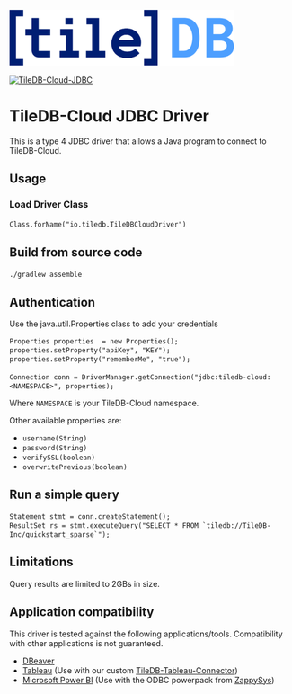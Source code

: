 <a href="https://tiledb.com/"><img src="https://github.com/TileDB-Inc/TileDB/raw/dev/doc/source/_static/tiledb-logo_color_no_margin_@4x.png" alt="TileDB logo" width="400"></a>

[![TileDB-Cloud-JDBC](https://github.com/TileDB-Inc/TileDB-Cloud-JDBC/actions/workflows/github_actions.yml/badge.svg)](https://github.com/TileDB-Inc/TileDB-Cloud-JDBC/actions/workflows/github_actions.yml)

# TileDB-Cloud JDBC Driver

This is a type 4 JDBC driver that allows a Java program to connect to TileDB-Cloud.

## Usage

### Load Driver Class

```Class.forName("io.tiledb.TileDBCloudDriver")```

## Build from source code

```./gradlew assemble```

## Authentication

Use the java.util.Properties class to add your credentials

```
Properties properties  = new Properties();
properties.setProperty("apiKey", "KEY");
properties.setProperty("rememberMe", "true");

Connection conn = DriverManager.getConnection("jdbc:tiledb-cloud:<NAMESPACE>", properties);
```

Where ```NAMESPACE``` is your TileDB-Cloud namespace.

Other available properties are: 
- ```username(String)```
- ```password(String)```
- ```verifySSL(boolean)```
- ```overwritePrevious(boolean)```

## Run a simple query
```
Statement stmt = conn.createStatement();
ResultSet rs = stmt.executeQuery("SELECT * FROM `tiledb://TileDB-Inc/quickstart_sparse`");
```

## Limitations
Query results are limited to 2GBs in size.

## Application compatibility
This driver is tested against the following applications/tools. Compatibility with other applications is not guaranteed. 
- [DBeaver](https://dbeaver.com)
- [Tableau](https://www.tableau.com) (Use with our custom [TileDB-Tableau-Connector](https://github.com/TileDB-Inc/TileDB-Tableau-Connector))
- [Microsoft Power BI](https://powerbi.microsoft.com/) (Use with the ODBC powerpack from [ZappySys](https://zappysys.com))
